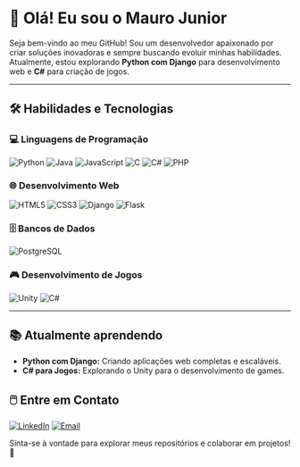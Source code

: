 # 👋 Olá! Eu sou o Mauro Junior  

Seja bem-vindo ao meu GitHub! Sou um desenvolvedor apaixonado por criar soluções inovadoras e sempre buscando evoluir minhas habilidades. Atualmente, estou explorando **Python com Django** para desenvolvimento web e **C#** para criação de jogos.

---

## 🛠️ Habilidades e Tecnologias  

### 💻 Linguagens de Programação  
![Python](https://img.shields.io/badge/Python-3776AB?style=for-the-badge&logo=python&logoColor=white)  ![Java](https://img.shields.io/badge/Java-ED8B00?style=for-the-badge&logo=java&logoColor=white) ![JavaScript](https://img.shields.io/badge/JavaScript-F7DF1E?style=for-the-badge&logo=javascript&logoColor=black)  ![C](https://img.shields.io/badge/C-A8B9CC?style=for-the-badge&logo=c&logoColor=white)  ![C#](https://img.shields.io/badge/C%23-239120?style=for-the-badge&logo=c-sharp&logoColor=white) ![PHP](https://img.shields.io/badge/PHP-777BB4?style=for-the-badge&logo=php&logoColor=white)  

### 🌐 Desenvolvimento Web  
![HTML5](https://img.shields.io/badge/HTML5-E34F26?style=for-the-badge&logo=html5&logoColor=white)  ![CSS3](https://img.shields.io/badge/CSS3-1572B6?style=for-the-badge&logo=css3&logoColor=white)  ![Django](https://img.shields.io/badge/Django-092E20?style=for-the-badge&logo=django&logoColor=white)  ![Flask](https://img.shields.io/badge/Flask-000000?style=for-the-badge&logo=flask&logoColor=white)  

### 🗄️ Bancos de Dados  
![PostgreSQL](https://img.shields.io/badge/PostgreSQL-316192?style=for-the-badge&logo=postgresql&logoColor=white)  

### 🎮 Desenvolvimento de Jogos  
![Unity](https://img.shields.io/badge/Unity-000000?style=for-the-badge&logo=unity&logoColor=white)  ![C#](https://img.shields.io/badge/C%23-239120?style=for-the-badge&logo=c-sharp&logoColor=white)  

---

## 📚 Atualmente aprendendo  
- **Python com Django:** Criando aplicações web completas e escaláveis.  
- **C# para Jogos:** Explorando o Unity para o desenvolvimento de games.  

## 🖱️ Entre em Contato  

[![LinkedIn](https://img.shields.io/badge/LinkedIn-0077B5?style=for-the-badge&logo=linkedin&logoColor=white)](https://www.linkedin.com/in/mauro-junior-29b997215/)  [![Email](https://img.shields.io/badge/Email-D14836?style=for-the-badge&logo=gmail&logoColor=white)](mailto:martinsmaurojr@hotmail.com)

Sinta-se à vontade para explorar meus repositórios e colaborar em projetos! 🚀
